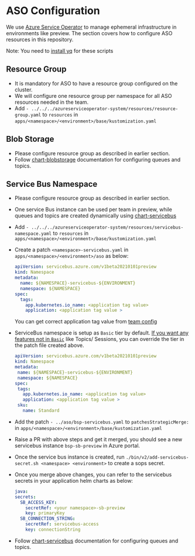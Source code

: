 
# ASO Configuration

We use [Azure Service Operator](https://azure.github.io/azure-service-operator/) to manage ephemeral infrastructure in environments like preview. The section covers how to configure ASO resources in this repository.

Note: You need to [install yq](https://mikefarah.gitbook.io/yq/) for these scripts

## Resource Group

- It is mandatory for ASO to have a resource group configured on the cluster.
- We will configure one resource group per namespace for all ASO resources needed in the team. 
- Add   `- ../../../azureserviceoperator-system/resources/resource-group.yaml` to `resources` in `apps/<namespace>/<environment>/base/kustomization.yaml`

## Blob Storage

- Please configure resource group as described in earlier section.
- Follow [chart-blobstorage](https://github.com/hmcts/chart-blobstorage) documentation for configuring queues and topics.

## Service Bus Namespace

- Please configure resource group as described in earlier section.
- One service Bus instance can be used per team in preview, while queues and topics are created dynamically using [chart-servicebus](https://github.com/hmcts/chart-servicebus)
- Add   `- ../../../azureserviceoperator-system/resources/servicebus-namespace.yaml` to `resources` in `apps/<namespace>/<environment>/base/kustomization.yaml`
- Create a patch `<namespace>-servicebus.yaml` in `apps/<namespace>/<environment>/aso` as below:

    ```yaml
    apiVersion: servicebus.azure.com/v1beta20210101preview
    kind: Namespace
    metadata:
      name: ${NAMESPACE}-servicebus-${ENVIRONMENT}
      namespace: ${NAMESPACE}
    spec:
      tags:
        app.kubernetes.io_name: <application tag value>
        application: <application tag value >
    ```
  You can get correct application tag value from [team config](https://github.com/hmcts/cnp-jenkins-config/blob/master/team-config.yml)
- ServiceBus namespace is setup as `Basic` tier by default. [If you want any features not in `Basic`](https://www.azure.cn/en-us/pricing/details/service-bus/) like Topics/ Sessions, you can override the tier in the patch file created above.
     ```yaml
    apiVersion: servicebus.azure.com/v1beta20210101preview
    kind: Namespace
    metadata:
      name: ${NAMESPACE}-servicebus-${ENVIRONMENT}
      namespace: ${NAMESPACE}
    spec:
      tags:
        app.kubernetes.io_name: <application tag value>
        application: <application tag value >
      sku:
        name: Standard
     ```
- Add the patch `- ../aso/bsp-servicebus.yaml` to `patchesStrategicMerge:` in `apps/<namespace>/<environment>/base/kustomization.yaml`
- Raise a PR with above steps and get it merged, you should see a new servicebus instance `bsp-sb-preview` in Azure portal.
- Once the service bus instance is created, run `./bin/v2/add-servicebus-secret.sh <namespace> <environment>` to create a sops secret.
- Once you merge above changes, you can refer to the servicebus secrets in your application helm charts as below:
  ```yaml
  java:
  secrets:
    SB_ACCESS_KEY:
      secretRef: <your namespace>-sb-preview
      key: primaryKey
    SB_CONNECTION_STRING:
      secretRef: servicebus-access
      key: connectionString
  ```
- Follow [chart-servicebus](https://github.com/hmcts/chart-servicebus) documentation for configuring queues and topics.
